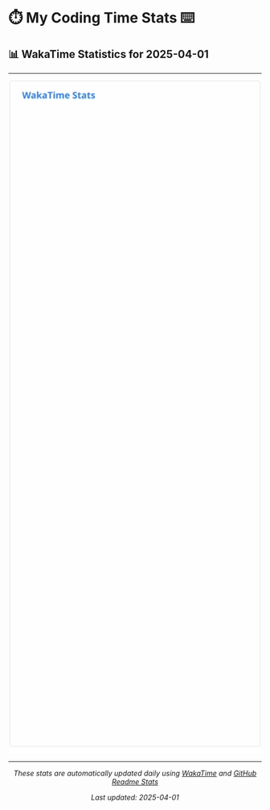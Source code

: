 # ⏱️ My Coding Time Stats ⌨️

## 📊 WakaTime Statistics for 2025-04-01

---

<div align="center">

<img src="./images/wakatime-stats-2025-04-01.svg" alt="WakaTime Stats" width="500">

</div>

---

<div align="center">

*These stats are automatically updated daily using [WakaTime](https://wakatime.com) and [GitHub Readme Stats](https://github.com/anuraghazra/github-readme-stats)*

*Last updated: 2025-04-01*
</div>
